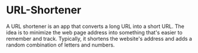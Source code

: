 # URL-Shortener
A URL shortener is an app that converts a long URL into a short URL. The idea is to minimize the web page address into something that's easier to remember and track. Typically, it shortens the website's address and adds a random combination of letters and numbers.



